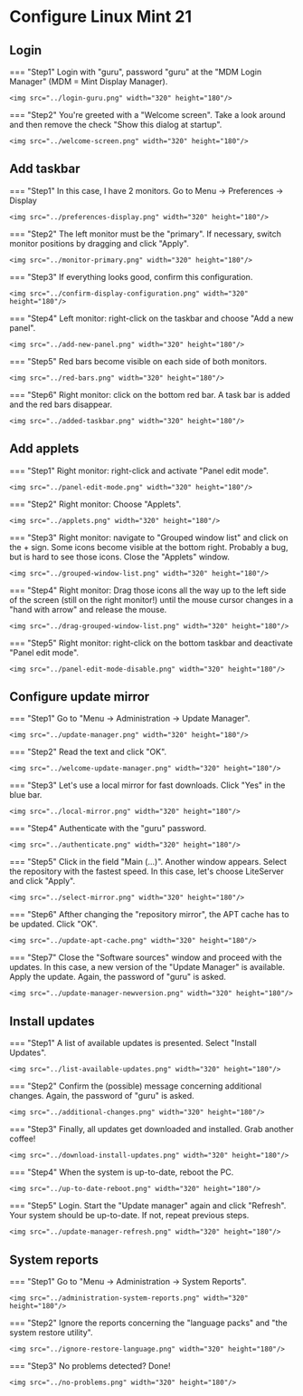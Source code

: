 # Configure Linux Mint 21

## Login
=== "Step1"
    Login with "guru", password "guru" at the "MDM Login Manager" (MDM = Mint Display Manager).

    <img src="../login-guru.png" width="320" height="180"/>

=== "Step2"
    You're greeted with a "Welcome screen". Take a look around and then remove the check "Show this dialog at startup".

    <img src="../welcome-screen.png" width="320" height="180"/>

## Add taskbar
=== "Step1"
    In this case, I have 2 monitors. Go to Menu -> Preferences -> Display

    <img src="../preferences-display.png" width="320" height="180"/>

=== "Step2"
    The left monitor must be the "primary". If necessary, switch monitor positions by dragging and click "Apply".

    <img src="../monitor-primary.png" width="320" height="180"/>

=== "Step3"
    If everything looks good, confirm this configuration.

    <img src="../confirm-display-configuration.png" width="320" height="180"/>

=== "Step4"
    Left monitor: right-click on the taskbar and choose "Add a new panel".

    <img src="../add-new-panel.png" width="320" height="180"/>

=== "Step5"
    Red bars become visible on each side of both monitors.

    <img src="../red-bars.png" width="320" height="180"/>

=== "Step6"
    Right monitor: click on the bottom red bar. A task bar is added and the red bars disappear.

    <img src="../added-taskbar.png" width="320" height="180"/>

## Add applets
=== "Step1"
    Right monitor: right-click and activate "Panel edit mode".

    <img src="../panel-edit-mode.png" width="320" height="180"/>

=== "Step2"
    Right monitor: Choose "Applets".

    <img src="../applets.png" width="320" height="180"/>

=== "Step3"
    Right monitor: navigate to "Grouped window list" and click on the + sign. Some icons become visible at the bottom right. Probably a bug, but is hard to see those icons. Close the "Applets" window.

    <img src="../grouped-window-list.png" width="320" height="180"/>

=== "Step4"
    Right monitor: Drag those icons all the way up to the left side of the screen (still on the right monitor!) until the mouse cursor changes in a "hand with arrow" and release the mouse.

    <img src="../drag-grouped-window-list.png" width="320" height="180"/>

=== "Step5"
    Right monitor: right-click on the bottom taskbar and deactivate "Panel edit mode".

    <img src="../panel-edit-mode-disable.png" width="320" height="180"/>

## Configure update mirror

=== "Step1"
    Go to "Menu -> Administration -> Update Manager".

    <img src="../update-manager.png" width="320" height="180"/>

=== "Step2"
    Read the text and click "OK".

    <img src="../welcome-update-manager.png" width="320" height="180"/>

=== "Step3"
    Let's use a local mirror for fast downloads. Click "Yes" in the blue bar.

    <img src="../local-mirror.png" width="320" height="180"/>

=== "Step4"
    Authenticate with the "guru" password.

    <img src="../authenticate.png" width="320" height="180"/>

=== "Step5"
    Click in the field "Main (...)". Another window appears. Select the repository with the fastest speed. In this case, let's choose LiteServer and click "Apply".

    <img src="../select-mirror.png" width="320" height="180"/>

=== "Step6"
    Afther changing the "repository mirror", the APT cache has to be updated. Click "OK".

    <img src="../update-apt-cache.png" width="320" height="180"/>

=== "Step7"
    Close the "Software sources" window and proceed with the updates. In this case, a new version of the "Update Manager" is available. Apply the update.
    Again, the password of "guru" is asked.

    <img src="../update-manager-newversion.png" width="320" height="180"/>

## Install updates
=== "Step1"
    A list of available updates is presented. Select "Install Updates".

    <img src="../list-available-updates.png" width="320" height="180"/>

=== "Step2"
    Confirm the (possible) message concerning additional changes. Again, the password of "guru" is asked.

    <img src="../additional-changes.png" width="320" height="180"/>

=== "Step3"
    Finally, all updates get downloaded and installed. Grab another coffee!

    <img src="../download-install-updates.png" width="320" height="180"/>

=== "Step4"
    When the system is up-to-date, reboot the PC.

    <img src="../up-to-date-reboot.png" width="320" height="180"/>

=== "Step5"
    Login. Start the "Update manager" again and click "Refresh". Your system should be up-to-date. If not, repeat previous steps.

    <img src="../update-manager-refresh.png" width="320" height="180"/>

## System reports
=== "Step1"
    Go to "Menu -> Administration -> System Reports".

    <img src="../administration-system-reports.png" width="320" height="180"/>

=== "Step2"
    Ignore the reports concerning the "language packs" and "the system restore utility".

    <img src="../ignore-restore-language.png" width="320" height="180"/>

=== "Step3"
    No problems detected? Done!

    <img src="../no-problems.png" width="320" height="180"/>